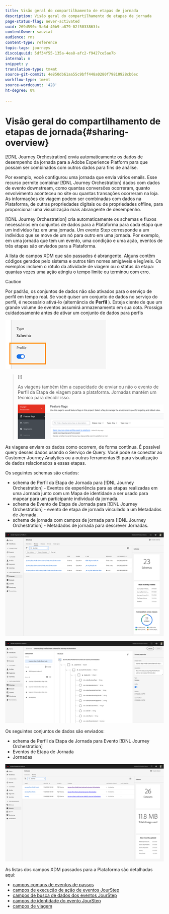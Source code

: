 ```yaml
---
title: Visão geral do compartilhamento de etapas de jornada
description: Visão geral do compartilhamento de etapas de jornada
page-status-flag: never-activated
uuid: 269d590c-5a6d-40b9-a879-02f5033863fc
contentOwner: sauviat
audience: rns
content-type: reference
topic-tags: journeys
discoiquuid: 5df34f55-135a-4ea8-afc2-f9427ce5ae7b
internal: n
snippet: y
translation-type: tm+mt
source-git-commit: 4e850db61aa55c9bff448a0280f79810928cb6ec
workflow-type: tm+mt
source-wordcount: '428'
ht-degree: 0%

---
```



# Visão geral do compartilhamento de etapas de jornada{#sharing-overview}

[!DNL Journey Orchestration] envia automaticamente os dados de desempenho da jornada para a Adobe Experience Platform para que possam ser combinados com outros dados para fins de análise.

Por exemplo, você configurou uma jornada que envia vários emails. Esse recurso permite combinar [!DNL Journey Orchestration] dados com dados de evento downstream, como quantas conversões ocorreram, quanto envolvimento aconteceu no site ou quantas transações ocorreram na loja. As informações de viagem podem ser combinadas com dados na Plataforma, de outras propriedades digitais ou de propriedades offline, para proporcionar uma visualização mais abrangente de desempenho.

[!DNL Journey Orchestration] cria automaticamente os schemas e fluxos necessários em conjuntos de dados para a Plataforma para cada etapa que um indivíduo faz em uma jornada. Um evento Step corresponde a um indivíduo que se move de um nó para outro em uma jornada. Por exemplo, em uma jornada que tem um evento, uma condição e uma ação, eventos de três etapas são enviados para a Plataforma.

A lista de campos XDM que são passados é abrangente. Alguns contêm códigos gerados pelo sistema e outros têm nomes amigáveis e legíveis. Os exemplos incluem o rótulo da atividade de viagem ou o status da etapa: quantas vezes uma ação atingiu o tempo limite ou terminou com erro.

>[!CAUTION]
>
>Por padrão, os conjuntos de dados não são ativados para o serviço de perfil em tempo real. Se você quiser um conjunto de dados no serviço do perfil, é necessário ativá-lo (alternância de **Perfil** ). Esteja ciente de que um grande volume de eventos assumirá armazenamento em sua cota. Prossiga cuidadosamente antes de ativar um conjunto de dados para perfis
>
>![](../assets/sharing4.png)

>[!]
>
>As viagens também têm a capacidade de enviar ou não o evento de Perfil da Etapa de viagem para a plataforma.  Jornadas mantém um técnico para decidir isso.
>
>![](../assets/techtoggle.png)

As viagens enviam os dados como ocorrem, de forma contínua. É possível query desses dados usando o Serviço de Query. Você pode se conectar ao Customer Journey Analytics ou a outras ferramentas BI para visualização de dados relacionados a essas etapas.

Os seguintes schemas são criados:

* schema de Perfil da Etapa de Jornada para [!DNL Journey Orchestration] - Eventos de experiência para as etapas realizadas em uma Jornada junto com um Mapa de identidade a ser usado para mapear para um participante individual da jornada.
* schema de Evento de Etapa de Jornada para [!DNL Journey Orchestration] - evento de etapa de jornada vinculado a um Metadados de Jornada.
* schema de jornada com campos de jornada para [!DNL Journey Orchestration] - Metadados de jornada para descrever Jornadas.

![](../assets/sharing1.png)

![](../assets/sharing2.png)

Os seguintes conjuntos de dados são enviados:

* schema de Perfil da Etapa de Jornada para Evento [!DNL Journey Orchestration]
* Eventos de Etapa de Jornada
* Jornadas

![](../assets/sharing3.png)

As listas dos campos XDM passados para a Plataforma são detalhadas aqui:

* [campos comuns de eventos de passos](../building-journeys/sharing-common-fields.md)
* [campos de execução de ação de eventos JourStep](../building-journeys/sharing-execution-fields.md)
* [campos de busca de dados dos eventos JourStep](../building-journeys/sharing-fetch-fields.md)
* [campos de identidade do evento JourStep](../building-journeys/sharing-identity-fields.md)
* [campos de viagem](../building-journeys/sharing-journey-fields.md)

